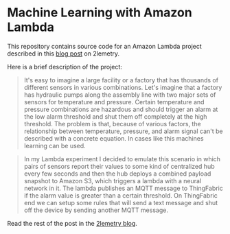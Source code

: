 # Machine Learning with Amazon Lambda

This repository contains source code for an Amazon Lambda project described in this [blog post](http://wp.me/p4TGrR-s5) on 2lemetry.

Here is a brief description of the project:

> It's easy to imagine a large facility or a factory that has thousands of different sensors in various combinations. Let's imagine that a factory has hydraulic pumps along the assembly line with two major sets of sensors for temperature and pressure. Certain temperature and pressure combinations are hazardous and should trigger an alarm at the low alarm threshold and shut them off completely at the high threshold. The problem is that, because of various factors, the relationship between temperature, pressure, and alarm signal can't be described with a concrete equation. In cases like this machines learning can be used.

> In my Lambda experiment I decided to emulate this scenario in which pairs of sensors report their values to some kind of centralized hub every few seconds and then the hub deploys a combined payload snapshot to Amazon S3, which triggers a lambda with a neural network in it. The lambda publishes an MQTT message to ThingFabric if the alarm value is greater than a certain threshold. On ThingFabric end we can setup some rules that will send a text message and shut off the device by sending another MQTT message.

Read the rest of the post in the [2lemetry blog](http://wp.me/p4TGrR-s5).
